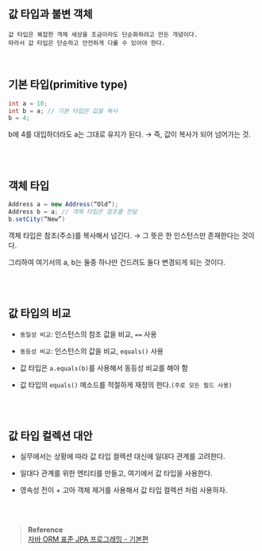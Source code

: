 ## 값 타입과 불변 객체

```
값 타입은 복잡한 객체 세상을 조금이라도 단순화하려고 만든 개념이다. 
따라서 값 타입은 단순하고 안전하게 다룰 수 있어야 한다.
```

<br/>

## 기본 타입(primitive type)

```java
int a = 10;
int b = a; // 기본 타입은 값을 복사
b = 4; 
```

b에 4를 대입하더라도 a는 그대로 유지가 된다. → 즉, 값이 복사가 되어 넘어가는 것.

<br/><br/>

## 객체 타입



```java
Address a = new Address(“Old”);
Address b = a; // 객체 타입은 참조를 전달
b.setCity(“New”)
```

객체 타입은 참조(주소)를 복사해서 넘긴다. → 그 뜻은 한 인스턴스만 존재한다는 것이다.

그리하여 여기서의 a, b는 둘중 하나만 건드려도 둘다 변경되게 되는 것이다.


<br/><br/>

## 값 타입의 비교

- `동일성 비교`: 인스턴스의 참조 값을 비교, `==` 사용

- `동등성 비교`: 인스턴스의 값을 비교, `equals()` 사용
- 값 타입은 `a.equals(b)`를 사용해서 동등성 비교를 해야 함
- 값 타입의 `equals()` 메소드를 적절하게 재정의 한다.`(주로 모든 필드 사용)`

<br/><br/>

## 값 타입 컬렉션 대안

- 실무에서는 상황에 따라 값 타입 컬렉션 대신에 일대다 관계를 고려한다.

- 일대다 관계를 위한 엔티티를 만들고, 여기에서 값 타입을 사용한다.
- 영속성 전이 + 고아 객체 제거를 사용해서 값 타입 컬렉션 처럼 사용하자.


<br/><br/>

>**Reference** <br/>[자바 ORM 표준 JPA 프로그래밍 - 기본편](https://www.inflearn.com/course/ORM-JPA-Basic)



